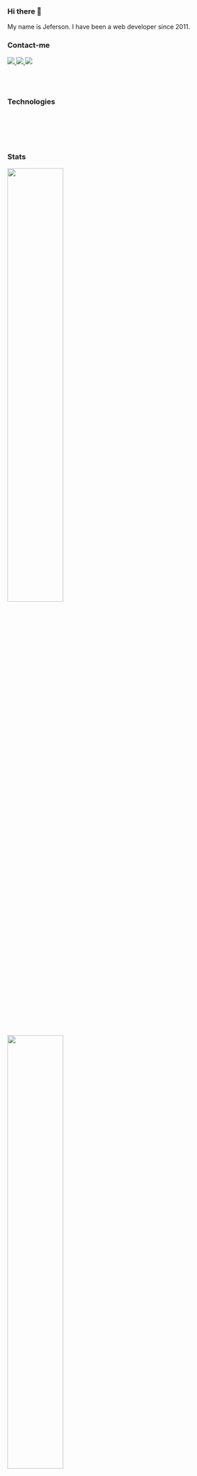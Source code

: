 ### Hi there 👋
My name is Jeferson. I have been a web developer since 2011.

<h3>Contact-me</h3>
<a href="https://www.linkedin.com/in/jeferson-siqueira/" target="_blank">
    <img src="https://img.shields.io/badge/LinkedIn-0077B5?style=for-the-badge&logo=linkedin&logoColor=white"/>
</a>
<a href="mailto:jeferson.i.silva@gmail.com" target="_blank">
    <img src="https://img.shields.io/badge/Gmail-D14836?style=for-the-badge&logo=gmail&logoColor=white"/>
</a>
<a href="https://wa.me/message/NG7A2SW25XIEI1" target="_blank">
    <img src="https://img.shields.io/badge/WhatsApp-25D366?style=for-the-badge&logo=whatsapp&logoColor=white"/>
</a>

<br><br>

<h3>Technologies</h3>
<img src="https://img.shields.io/badge/Vue.js-35495E?style=for-the-badge&logo=vue.js&logoColor=4FC08D" alt="">
<img src="https://img.shields.io/badge/nuxt.js-00C58E?style=for-the-badge&logo=nuxt.js&logoColor=white" alt="">
<img src="https://img.shields.io/badge/Bootstrap-563D7C?style=for-the-badge&logo=bootstrap&logoColor=white" alt="">
<img src="https://img.shields.io/badge/jQuery-0769AD?style=for-the-badge&logo=jquery&logoColor=white" alt="">
<img src="https://img.shields.io/badge/Laravel-FF2D20?style=for-the-badge&logo=laravel&logoColor=white" alt="">
<img src="https://img.shields.io/badge/Unity-100000?style=for-the-badge&logo=unity&logoColor=white" alt="">
<img src="https://img.shields.io/badge/firebase-ffca28?style=for-the-badge&logo=firebase&logoColor=black" alt="">
<img src="	https://img.shields.io/badge/Git-F05032?style=for-the-badge&logo=git&logoColor=white" alt="">

<br><br>

<h3>Stats</h3>
<img src="https://wakatime.com/share/@05fd4174-02f8-42e9-9cc9-d57c780c01f7/7385c572-bb1f-40fb-918f-3afd1ff31b57.svg" alt="" width="50%">
<img src="https://wakatime.com/share/@05fd4174-02f8-42e9-9cc9-d57c780c01f7/2e42e1d0-192c-4b5a-9a68-b0a83810871e.svg" alt="" width="50%">
<img src="https://github-readme-stats.vercel.app/api/top-langs?username=jeff-silva&show_icons=true&locale=en&layout=compact&count_private=true" alt="" width="50%">
<img src="https://github-readme-stats.vercel.app/api?username=jeff-silva&show_icons=true&locale=en&count_private=true" alt="" width="50%">

<br><br>
<div style="text-align:center;">
    <img src="https://komarev.com/ghpvc/?username=jeff-silva&label=Profile%20views&color=0e75b6&style=plastic" alt="jeff-silva" />
</div>

<!--
**jeff-silva/jeff-silva** is a ✨ _special_ ✨ repository because its `README.md` (this file) appears on your GitHub profile.

Here are some ideas to get you started:

- 🔭 I’m currently working on ...
- 🌱 I’m currently learning ...
- 👯 I’m looking to collaborate on ...
- 🤔 I’m looking for help with ...
- 💬 Ask me about ...
- 📫 How to reach me: ...
- 😄 Pronouns: ...
- ⚡ Fun fact: ...
-->
